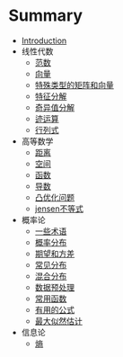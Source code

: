 # Summary

* [Introduction](README.md)
* 线性代数
   * [范数](LinearAlgebra/norm.md)
   * [向量](LinearAlgebra/vector.md)
   * [特殊类型的矩阵和向量](LinearAlgebra/special_matrix.md)
   * [特征分解](LinearAlgebra/eigendecomposition.md)
   * [奇异值分解](LinearAlgebra/SVD.md)
   * [迹运算](LinearAlgebra/trace.md)
   * [行列式](LinearAlgebra/det.md)
* 高等数学
   * [距离](Mathematics/distance.md)
   * [空间](Mathematics/space.md)
   * [函数](Mathematics/function.md)
   * [导数](Mathematics/derivative.md)
   * [凸优化问题](Mathematics/convex.md)
   * [jensen不等式](Mathematics/jensen.md)
* 概率论
   * [一些术语](Probability/norms.md)
   * [概率分布](Probability/probability_distribution.md)
   * [期望和方差](Probability/expectation_variance.md)
   * [常见分布](Probability/distribution.md)
   * [混合分布](Probability/mixture_distribution.md)
   * [数据预处理](Probability/preprocess.md)
   * [常用函数](Probability/functions.md)
   * [有用的公式](Probability/formulas.md)
   * [最大似然估计](Probability/likelihood.md)
* 信息论
   * [熵](Information/entropy.md)